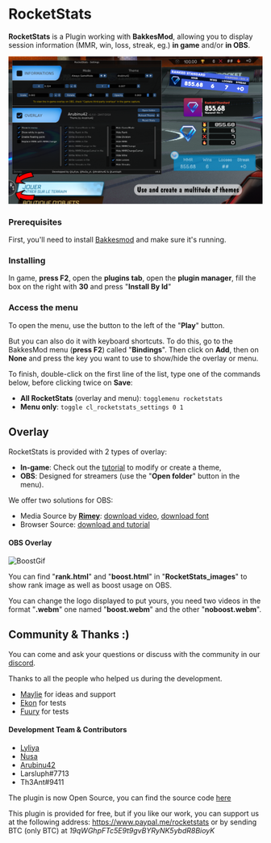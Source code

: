 # RocketStats

__RocketStats__ is a Plugin working with __BakkesMod__, allowing you to display session information (MMR, win, loss, streak, eg.) __in game__ and/or __in OBS__.

![RocketStats_menu](screenshot.png)

### Prerequisites

First, you'll need to install [Bakkesmod](https://www.bakkesmod.com/) and make sure it's running.

### Installing

In game, __press F2__, open the __plugins tab__, open the __plugin manager__, fill the box on the right with __30__ and press "__Install By Id__"

### Access the menu

To open the menu, use the button to the left of the "__Play__" button.

But you can also do it with keyboard shortcuts.
To do this, go to the BakkesMod menu (__press F2__) called "__Bindings__".
Then click on __Add__, then on __None__ and press the key you want to use to show/hide the overlay or menu.

To finish, double-click on the first line of the list, type one of the commands below, before clicking twice on __Save__:
 - __All RocketStats__ (overlay and menu): `togglemenu rocketstats`
 - __Menu only__: `toggle cl_rocketstats_settings 0 1`

## Overlay

RocketStats is provided with 2 types of overlay:
 - __In-game__: Check out the [tutorial](RocketStats_themes) to modify or create a theme,
 - __OBS__: Designed for streamers (use the "__Open folder__" button in the menu).

We offer two solutions for OBS:
 - Media Source by __[Rimey](https://twitter.com/Rimey_)__: [download video](https://drive.google.com/file/d/15ye_Iq-1lK_dkQKQvk_Ia5EwbTNEiViG/view?usp=sharing), [download font](https://www.dafont.com/azonix.font)
 - Browser Source: [download and tutorial](https://github.com/Arubinu/Overlay4RocketStats)

#### OBS Overlay

![BoostGif](https://cdn.discordapp.com/attachments/593431328209371170/600786830341832854/M1q6g5.gif)

You can find "__rank.html__" and "__boost.html__" in "__RocketStats_images__" to show rank image as well as boost usage on OBS.

You can change the logo displayed to put yours, you need two videos in the format "__.webm__" one named "__boost.webm__" and the other "__noboost.webm__".

## Community & Thanks :)

You can come and ask your questions or discuss with the community in our [discord](https://discord.gg/weBCBE4).

Thanks to all the people who helped us during the development.

- [Maylie](https://www.twitch.tv/Maylie_tv) for ideas and support
- [Ekon](https://www.twitch.tv/ekonrl) for tests
- [Fuury](https://www.twitch.tv/FuuRy_Off) for tests

#### Development Team & Contributors

- [Lyliya](https://twitter.com/Lyliiya)
- [Nusa](https://twitter.com/NuSa_yt)
- [Arubinu42](https://www.twitch.tv/arubinu42)
- Larsluph#7713
- Th3Ant#9411

The plugin is now Open Source, you can find the source code [here](https://github.com/Lyliya/RocketStats)

This plugin is provided for free, but if you like our work, you can support us at the following address: https://www.paypal.me/rocketstats or by sending BTC (only BTC) at _19qWGhpFTc5E9t9gvBYRyNK5ybdR8BioyK_
